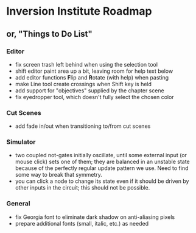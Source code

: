 # Inversion Institute Roadmap
## or, "Things to Do List"

### Editor
- fix screen trash left behind when using the selection tool
- shift editor paint area up a bit, leaving room for help text below
- add editor functions **F**lip and **R**otate (with help) when pasting
- make Line tool create crossings when Shift key is held
- add support for "objectives" supplied by the chapter scene
- fix eyedropper tool, which doesn't fully select the chosen color

### Cut Scenes
- add fade in/out when transitioning to/from cut scenes

### Simulator
- two coupled not-gates initially oscillate, until some external input (or mouse click) sets one of them; they are balanced in an unstable state because of the perfectly regular update pattern we use.  Need to find some way to break that symmetry.
- you can click a node to change its state even if it should be driven by other inputs in the circuit; this should not be possible.

### General
- fix Georgia font to eliminate dark shadow on anti-aliasing pixels
- prepare additional fonts (small, italic, etc.) as needed

